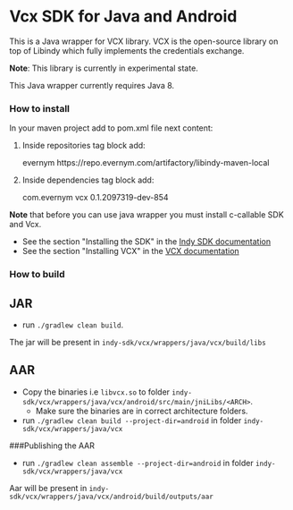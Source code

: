 # Vcx SDK for Java and Android

This is a Java wrapper for VCX library. 
VCX is the open-source library on top of Libindy which fully implements the credentials exchange.

**Note**: This library is currently in experimental state.

This Java wrapper currently requires Java 8.

### How to install
In your maven project add to pom.xml file next content:

1. Inside repositories tag block add:
    

    <repository>
        <id>evernym</id>
        <url>https://repo.evernym.com/artifactory/libindy-maven-local</url>
    </repository>

2. Inside dependencies tag block add:    
    
    
    <dependency>
        <groupId>com.evernym</groupId>
        <artifactId>vcx</artifactId>
        <version>0.1.2097319-dev-854</version>
    </dependency>
     
**Note** that before you can use java wrapper you must install  c-callable SDK and Vcx.  
* See the section "Installing the SDK" in the [Indy SDK documentation](../../../README.md#installing-the-sdk) 
* See the section "Installing VCX" in the [VCX documentation](../../README.md#installing-the-vcx) 

### How to build

## JAR

 - run `./gradlew clean build`. 

The jar will be present in `indy-sdk/vcx/wrappers/java/vcx/build/libs`

## AAR

 - Copy the binaries i.e `libvcx.so` to folder `indy-sdk/vcx/wrappers/java/vcx/android/src/main/jniLibs/<ARCH>`.
    - Make sure the binaries are in correct architecture folders.
 - run `./gradlew clean build --project-dir=android` in folder `indy-sdk/vcx/wrappers/java/vcx`

###Publishing the AAR
- run `./gradlew clean assemble --project-dir=android` in folder `indy-sdk/vcx/wrappers/java/vcx`

Aar will be present in `indy-sdk/vcx/wrappers/java/vcx/android/build/outputs/aar`
